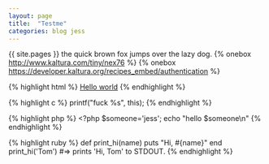 ```yaml
---
layout: page
title:  "Testme"
categories: blog jess
---
```

{{ site.pages }}
the quick brown fox jumps over the lazy dog.
{% onebox http://www.kaltura.com/tiny/nex76 %}
{% onebox https://developer.kaltura.org/recipes_embed/authentication %}


{% highlight html %}
<a href="#">Hello world</a>
{% endhighlight %}

{% highlight c %}
printf("fuck %s", this);
{% endhighlight %}

{% highlight php %}
\<?php
$someone='jess';
echo "hello $someone\n"
{% endhighlight %}

{% highlight ruby %}
def print_hi(name)
  puts "Hi, #{name}" 
end
print_hi('Tom')
#=> prints 'Hi, Tom' to STDOUT.
{% endhighlight %}



